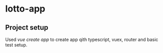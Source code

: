 # lotto-app

## Project setup

Used *vue create app* to create app qith typescript, vuex, router and basic test setup.
